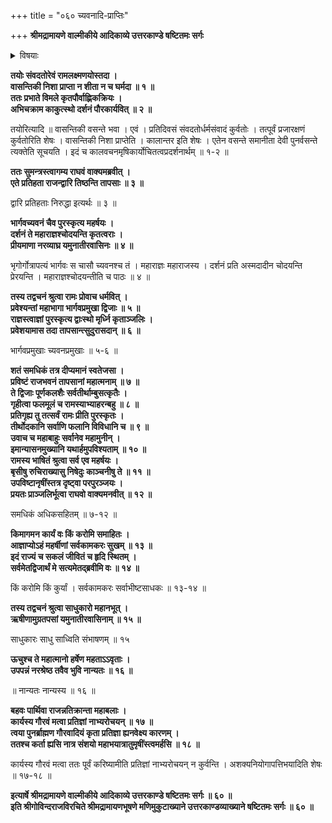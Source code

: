+++
title = "०६० च्यवनादि-प्राप्तिः"

+++
**श्रीमद्रामायणे वाल्मीकीये आदिकाव्ये उत्तरकाण्डे षष्टितमः सर्गः**


<details><summary>विषयाः</summary>

कदाचन भद्रासनम् अलं-कुर्वाणे राम-भद्रे  
सुमन्त्रेण तं प्रति च्यवन-मुख-मुनि-गणस्य  
तद्-दिदृक्षया द्वार-देशावस्थान-निवेदनम् ॥ १ ॥  
रामेण स्व-चोदनया सुमन्त्र--प्रवेशितानां मुनीनां  
सत्कार-पूर्वकं तान् प्रति तत्-कार्य-करण-प्रतिज्ञान-पूर्वकं कार्य-प्रश्नः ॥ २ ॥  
मुनिभिस् तत्-प्रतिज्ञा-मात्रान् निज-कार्य-निष्पत्ति-निर्धारणेन हर्षाद् राम-प्रशंसनम् ॥ ३ ॥
</details>


**तयोः संवदतोरेवं रामलक्ष्मणयोस्तदा ।  
वासन्तिकी निशा प्राप्ता न शीता न च घर्मदा ॥ १ ॥  
ततः प्रभाते विमले कृतपौर्वाह्णिकक्रियः ।  
अभिचक्राम काकुत्स्थो दर्शनं पौरकार्यवित् ॥ २ ॥**

तयोरित्यादि ॥ वासन्तिकी वसन्ते भवा । एवं । प्रतिदिवसं संवदतोर्धर्मसंवादं कुर्वतोः । तत्पूर्वं प्रजारक्षणं कुर्वतोरिति शेषः । वासन्तिकी निशा प्राप्तेति । कालान्तर इति शेषः । एतेन वसन्ते समानीता देवी पुनर्वसन्ते त्यक्तेति सूचयति । इदं च कालवचनमृषिकार्योचितत्वप्रदर्शनार्थम् ॥ १-२ ॥

**ततः सुमन्त्रस्त्वागम्य राघवं वाक्यमब्रवीत् ।  
एते प्रतिहता राजन्द्वारि तिष्ठन्ति तापसाः ॥ ३ ॥**

द्वारि प्रतिहताः निरुद्धा इत्यर्थः ॥ ३ ॥

**भार्गवच्यवनं चैव पुरस्कृत्य महर्षयः ।  
दर्शनं ते महाराज्ञश्चोदयन्ति कृतत्वराः ।  
प्रीयमाणा नरव्याघ्र यमुनातीरवासिनः ॥ ४ ॥**

भृगोर्गोत्रापत्यं भार्गवः स चासौ च्यवनश्च तं । महाराज्ञः महाराजस्य । दर्शनं प्रति अस्मदादीन चोदयन्ति प्रेरयन्ति । महाराज्ञश्चोदयन्तीति च पाठः ॥ ४ ॥

**तस्य तद्वचनं श्रुत्वा रामः प्रोवाच धर्मवित् ।  
प्रवेश्यन्तां महाभागा भार्गवप्रमुखा द्विजाः ॥ ५ ॥  
राज्ञस्त्वाज्ञां पुरस्कृत्य द्वाःस्थो मृर्ध्नि कृताञ्जलिः ।  
प्रवेशयामास तदा तापसान्त्सुदुरासदान् ॥ ६ ॥**

भार्गवप्रमुखाः च्यवनप्रमुखाः ॥ ५-६ ॥

**शतं समधिकं तत्र दीप्यमानं स्वतेजसा ।  
प्रविष्टं राजभवनं तापसानां महात्मनाम् ॥ ७ ॥  
ते द्विजाः पूर्णकलशैः सर्वतीर्थाम्बुसत्कृतैः ।  
गृहीत्वा फलमूलं च रामस्याभ्याहरन्बहु ॥ ८ ॥  
प्रतिगृह्य तु तत्सर्वं रामः प्रीति पुरस्कृतः ।  
तीर्थोदकानि सर्वाणि फलानि विविधानि च ॥ ९ ॥  
उवाच च महाबाहुः सर्वानेव महामुनीन् ।  
इमान्यासनमुख्यानि यथार्हमुपविश्यताम् ॥ १० ॥  
रामस्य भाषितं श्रुत्वा सर्व एव महर्षयः ।  
बृसीषु रुचिराख्यासु निषेदुः काञ्चनीषु ते ॥ ११ ॥  
उपविष्टानृषींस्तत्र दृष्ट्वा परपुरञ्जयः ।  
प्रयतः प्राञ्जलिर्भूत्वा राघवो वाक्यमनवीत् ॥ १२ ॥**

समधिकं अधिकसहितम् ॥ ७-१२ ॥

**किमागमन कार्यं वः किं करोमि समाहितः ।  
आज्ञाप्योऽहं महर्षीणां सर्वकामकरः सुखम् ॥ १३ ॥  
इदं राज्यं च सकलं जीवितं च हृदि स्थितम् ।  
सर्वमेतद्विजार्थं मे सत्यमेतद्ब्रवीमि वः ॥ १४ ॥**

किं करोमि किं कुर्यां । सर्वकामकरः सर्वाभीष्टसाधकः ॥ १३-१४ ॥

**तस्य तद्वचनं श्रुत्वा साधुकारो महानभूत् ।  
ऋषीणामुग्रतपसां यमुनातीरवासिनाम् ॥ १५ ॥**

साधुकारः साधु साध्विति संभाषणम् ॥ १५

**ऊचुश्च ते महात्मानो हर्षेण महताऽऽवृताः ।  
उपपन्नं नरश्रेष्ठ तवैव भुवि नान्यतः ॥ १६ ॥**

॥ नान्यतः नान्यस्य ॥ १६ ॥

**बहवः पार्थिवा राजन्नतिक्रान्ता महाबलाः ।  
कार्यस्य गौरवं मत्वा प्रतिज्ञां नाभ्यरोचयन् ॥ १७ ॥  
त्वया पुनर्ब्राह्मण गौरवादियं कृता प्रतिज्ञा ह्यनवेक्ष्य कारणम् ।  
ततश्च कर्ता ह्यसि नात्र संशयो महाभयात्रातुमृषींस्त्वमर्हसि ॥ १८ ॥**

कार्यस्य गौरवं मत्वा ततः पूर्वं करिष्यामीति प्रतिज्ञां नाभ्यरोचयन् न कुर्वन्ति । अशक्यनियोगापत्तिभयादिति शेषः ॥ १७-१८ ॥

**इत्यार्षे श्रीमद्रामायणे वाल्मीकीये आदिकाव्ये उत्तरकाण्डे षष्टितमः सर्गः ॥ ६० ॥  
इति श्रीगोविन्दराजविरचिते श्रीमद्रामायणभूषणे मणिमुकुटाख्याने उत्तरकाण्डव्याख्याने षष्टितमः सर्गः ॥ ६० ॥**
